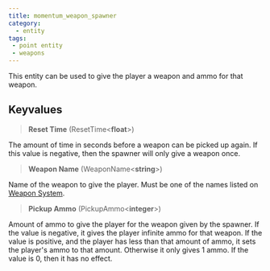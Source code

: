 ```yaml
---
title: momentum_weapon_spawner 
category: 
  - entity
tags:
 - point entity
 - weapons
---
```


This entity can be used to give the player a weapon and ammo for that weapon.

## Keyvalues

>**Reset Time** (ResetTime&lt;**float**&gt;)

The amount of time in seconds before a weapon can be picked up again. If this value is negative, then the spawner will only give a weapon once.

>**Weapon Name** (WeaponName&lt;**string**&gt;)

Name of the weapon to give the player. Must be one of the names listed on [Weapon System](/guide/mapping/weapon_system/).

>**Pickup Ammo** (PickupAmmo&lt;**integer**&gt;)

Amount of ammo to give the player for the weapon given by the spawner. If the value is negative, it gives the player infinite ammo for that weapon. If the value is positive, and the player has less than that amount of ammo, it sets the player's ammo to that amount. Otherwise it only gives 1 ammo. If the value is 0, then it has no effect.

